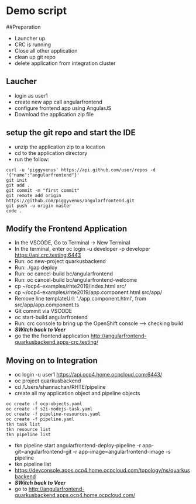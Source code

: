 # Demo script
##Preparation
* Launcher up
* CRC is running
* Close all other application
* clean up git repo
* delete application from integration cluster


## Laucher
* login as user1
* create new app call angularfrontend
* configure frontend app using AngularJS
* Download the application zip file

## setup the git repo and start the IDE
* unzip the application zip to a location
* cd to the application directory
* run the follow:
```
curl -u 'piggyvenus' https://api.github.com/user/repos -d '{"name":"angularfrontend"}'
git init
git add .
git commit -m "first commit"
git remote add origin https://github.com/piggyvenus/angularfrontend.git
git push -u origin master
code .
```

## Modify the Frontend Application
* In the VSCODE, Go to Terminal -> New Terminal
* In the terminal, enter oc login -u developer -p developer https://api.crc.testing:6443
* Run: oc new-project quarkusbackend
* Run: ./gap deploy
* Run: oc cancel-build bc/angularfrontend
* Run: oc cancel-build bc/angularfrontend-welcome
* cp ~/ocp4-examples/rhte2019/index.html src/
* cp ~/ocp4-examples/rhte2019/app.component.html src/app/
* Remove line templateUrl: './app.component.html', from src/app/app.component.ts
* Git commit via VSCODE
* oc start-build angularfrontend
* Run: crc console to bring up the OpenShift console --> checking build
* ***SWitch back to Veer***
* go the the frontend application http://angularfrontend-quarkusbackend.apps-crc.testing/

## Moving on to Integration
* oc login -u user1 https://api.ocp4.home.ocpcloud.com:6443/
* oc project quarkusbackend
* cd /Users/shannachan/RHTE/pipeline
* create all my application object and pipeline objects
```
oc create -f ocp-objects.yaml
oc create -f s2i-nodejs-task.yaml
oc create -f pipeline-resources.yaml
oc create -f pipeline.yaml
tkn task list
tkn resource list
tkn pipeline list
```
* tkn pipeline start angularfrontend-deploy-pipeline -r app-git=angularfrontend-git -r app-image=angularfrontend-image -s pipeline
* tkn pipeline list
* https://devconsole.apps.ocp4.home.ocpcloud.com/topology/ns/quarkusbackend
* ***SWitch back to Veer***
* go to http://angularfrontend-quarkusbackend.apps.ocp4.home.ocpcloud.com/
